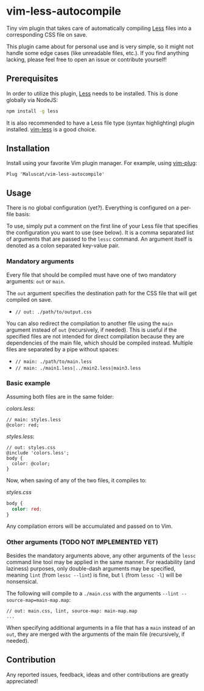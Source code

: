# vim-less-autocompile
Tiny vim plugin that takes care of automatically compiling [Less](https://lesscss.org/)
files into a corresponding CSS file on save.

This plugin came about for personal use and is very simple, so it might not handle some
edge cases (like unreadable files, etc.). If you find anything lacking, please feel free
to open an issue or contribute yourself!


## Prerequisites
In order to utilize this plugin, [Less](https://lesscss.org/) needs to be installed.
This is done globally via NodeJS:
```sh
npm install -g less
```

It is also recommended to have a Less file type (syntax highlighting) plugin installed.
[vim-less](https://github.com/groenewege/vim-less) is a good choice.


## Installation
Install using your favorite Vim plugin manager. For example, using [vim-plug](https://github.com/junegunn/vim-plug):
```vim
Plug 'Maluscat/vim-less-autocompile'
```


## Usage
There is no global configuration (yet?). Everything is configured on a per-file basis:

To use, simply put a comment on the first line of your Less file that specifies the
configuration you want to use (see below). It is a comma separated list of arguments that are passed
to the `lessc` command. An argument itself is denoted as a colon separated key-value pair.

### Mandatory arguments
Every file that should be compiled must have one of two mandatory arguments: `out` or `main`.

The `out` argument specifies the destination path for the CSS file
that will get compiled on save.
- `// out: ./path/to/output.css`

You can also redirect the compilation to another file using the `main` argument instead
of `out` (recursively, if needed).
This is useful if the specified files are not intended for direct compilation
because they are dependencies of the main file, which should be compiled instead.
Multiple files are separated by a pipe without spaces:
- `// main: ./path/to/main.less`
- `// main: ./main1.less|../main2.less|main3.less`



### Basic example
Assuming both files are in the same folder:

*colors.less*:
```less
// main: styles.less
@color: red;
```
*styles.less*:
```less
// out: styles.css
@include 'colors.less';
body {
  color: @color;
}
```
Now, when saving of any of the two files, it compiles to:

*styles.css*
```css
body {
  color: red;
}
```

Any compilation errors will be accumulated and passed on to Vim.

### Other arguments (TODO NOT IMPLEMENTED YET)
Besides the mandatory arguments above, any other arguments of the `lessc` command line tool
may be applied in the same manner.
For readability (and laziness) purposes, only double-dash arguments may be specified,
meaning `lint` (from `lessc --lint`) is fine, but `l` (from `lessc -l`) will be nonsensical.

The following will compile to a `./main.css` with the arguments `--lint --source-map=main-map.map`:
```less
// out: main.css, lint, source-map: main-map.map
...
```

When specifying additional arguments in a file that has a `main` instead of an `out`,
they are merged with the arguments of the main file (recursively, if needed).


## Contribution
Any reported issues, feedback, ideas and other contributions are greatly appreciated!
